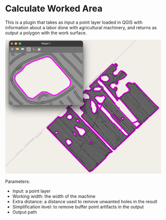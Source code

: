 # Calculate Worked Area

This is a plugin that takes as input a point layer loaded in QGIS with information about a labor done with agricultural machinery, and returns as output a polygon with the work surface.

![captura_qgis](captura_qgis.png)

Parameters:
- Input: a point layer
- Working width: the width of the machine
- Extra distance: a distance used to remove unwanted holes in the result
- Simplification level: to remove buffer point artifacts in the output
- Output path